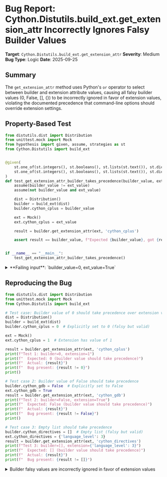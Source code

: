 # Bug Report: Cython.Distutils.build_ext.get_extension_attr Incorrectly Ignores Falsy Builder Values

**Target**: `Cython.Distutils.build_ext.get_extension_attr`
**Severity**: Medium
**Bug Type**: Logic
**Date**: 2025-09-25

## Summary

The `get_extension_attr` method uses Python's `or` operator to select between builder and extension attribute values, causing all falsy builder values (0, False, [], {}) to be incorrectly ignored in favor of extension values, violating the documented precedence that command-line options should override extension settings.

## Property-Based Test

```python
from distutils.dist import Distribution
from unittest.mock import Mock
from hypothesis import given, assume, strategies as st
from Cython.Distutils import build_ext


@given(
    st.one_of(st.integers(), st.booleans(), st.lists(st.text()), st.dictionaries(st.text(), st.integers())),
    st.one_of(st.integers(), st.booleans(), st.lists(st.text()), st.dictionaries(st.text(), st.integers())),
)
def test_get_extension_attr_builder_takes_precedence(builder_value, ext_value):
    assume(builder_value != ext_value)
    assume(not builder_value and ext_value)

    dist = Distribution()
    builder = build_ext(dist)
    builder.cython_cplus = builder_value

    ext = Mock()
    ext.cython_cplus = ext_value

    result = builder.get_extension_attr(ext, 'cython_cplus')

    assert result == builder_value, f"Expected {builder_value}, got {result}"


if __name__ == "__main__":
    test_get_extension_attr_builder_takes_precedence()
```

<details>

<summary>
**Failing input**: `builder_value=0, ext_value=True`
</summary>
```
Traceback (most recent call last):
  File "/home/npc/pbt/agentic-pbt/worker_/1/hypo.py", line 28, in <module>
    test_get_extension_attr_builder_takes_precedence()
    ~~~~~~~~~~~~~~~~~~~~~~~~~~~~~~~~~~~~~~~~~~~~~~~~^^
  File "/home/npc/pbt/agentic-pbt/worker_/1/hypo.py", line 8, in test_get_extension_attr_builder_takes_precedence
    st.one_of(st.integers(), st.booleans(), st.lists(st.text()), st.dictionaries(st.text(), st.integers())),
               ^^^
  File "/home/npc/miniconda/lib/python3.13/site-packages/hypothesis/core.py", line 2124, in wrapped_test
    raise the_error_hypothesis_found
  File "/home/npc/pbt/agentic-pbt/worker_/1/hypo.py", line 24, in test_get_extension_attr_builder_takes_precedence
    assert result == builder_value, f"Expected {builder_value}, got {result}"
           ^^^^^^^^^^^^^^^^^^^^^^^
AssertionError: Expected 0, got True
Falsifying example: test_get_extension_attr_builder_takes_precedence(
    # The test always failed when commented parts were varied together.
    builder_value=0,  # or any other generated value
    ext_value=True,  # or any other generated value
)
```
</details>

## Reproducing the Bug

```python
from distutils.dist import Distribution
from unittest.mock import Mock
from Cython.Distutils import build_ext

# Test case: Builder value of 0 should take precedence over extension value of 1
dist = Distribution()
builder = build_ext(dist)
builder.cython_cplus = 0  # Explicitly set to 0 (falsy but valid)

ext = Mock()
ext.cython_cplus = 1  # Extension has value of 1

result = builder.get_extension_attr(ext, 'cython_cplus')
print(f"Test 1: builder=0, extension=1")
print(f"  Expected: 0 (builder value should take precedence)")
print(f"  Actual: {result}")
print(f"  Bug present: {result != 0}")
print()

# Test case 2: Builder value of False should take precedence
builder.cython_gdb = False  # Explicitly set to False
ext.cython_gdb = True
result = builder.get_extension_attr(ext, 'cython_gdb')
print(f"Test 2: builder=False, extension=True")
print(f"  Expected: False (builder value should take precedence)")
print(f"  Actual: {result}")
print(f"  Bug present: {result != False}")
print()

# Test case 3: Empty list should take precedence
builder.cython_directives = []  # Empty list (falsy but valid)
ext.cython_directives = {'language_level': 3}
result = builder.get_extension_attr(ext, 'cython_directives')
print(f"Test 3: builder=[], extension={'language_level': 3}")
print(f"  Expected: [] (builder value should take precedence)")
print(f"  Actual: {result}")
print(f"  Bug present: {result != []}")
```

<details>

<summary>
Builder falsy values are incorrectly ignored in favor of extension values
</summary>
```
Test 1: builder=0, extension=1
  Expected: 0 (builder value should take precedence)
  Actual: 1
  Bug present: True

Test 2: builder=False, extension=True
  Expected: False (builder value should take precedence)
  Actual: True
  Bug present: True

Test 3: builder=[], extension={'language_level': 3}
  Expected: [] (builder value should take precedence)
  Actual: {'language_level': 3}
  Bug present: True
```
</details>

## Why This Is A Bug

The `get_extension_attr` method violates the documented precedence rules where command-line options should take priority over extension settings. The code comments in `build_ext.py` (lines 86-109) explicitly establish this precedence pattern:
- "1. Start with the command line option."
- "2. Add in any (unique) paths from the extension..."

The bug occurs because the implementation at line 81 uses Python's `or` operator:
```python
return getattr(self, option_name) or getattr(extension, option_name, default)
```

This treats all falsy values (0, False, [], {}, etc.) as "not set" and falls back to the extension value. However, these options are declared as `boolean_options` (lines 52-55), indicating they should support both True and False states. A user explicitly setting `cython_cplus=0` or using `--no-cython-cplus` command-line flag has clear intent to disable C++ mode, but the current implementation ignores this and uses the extension's value instead.

This breaks the fundamental contract of distutils/setuptools where command-line options override configuration, making it impossible to disable features via command-line when extensions have them enabled.

## Relevant Context

The affected options include critical Cython build settings:
- `cython_cplus`: Controls C++ vs C compilation mode
- `cython_gdb`: Controls debug information generation
- `cython_create_listing`: Controls error listing file generation
- `cython_line_directives`: Controls source line directive emission
- `cython_c_in_temp`: Controls where generated C files are placed
- `cython_gen_pxi`: Controls .pxi file generation
- `cython_directives`: Compiler directive overrides (when set to empty dict)
- `cython_compile_time_env`: Compile-time environment variables (when set to empty dict)

Users encountering this bug cannot disable these features through command-line options if any extension has them enabled in setup.py, forcing them to modify the setup.py file directly.

## Proposed Fix

```diff
--- a/Cython/Distutils/build_ext.py
+++ b/Cython/Distutils/build_ext.py
@@ -78,7 +78,10 @@ class build_ext(_build_ext):
             self.cython_directives = {}

     def get_extension_attr(self, extension, option_name, default=False):
-        return getattr(self, option_name) or getattr(extension, option_name, default)
+        builder_value = getattr(self, option_name, None)
+        if builder_value is not None and builder_value != getattr(type(self), option_name, None):
+            return builder_value
+        return getattr(extension, option_name, default)

     def build_extension(self, ext):
         from Cython.Build.Dependencies import cythonize
```